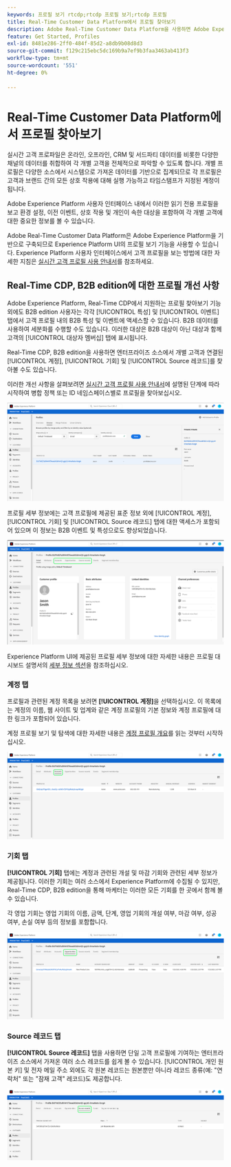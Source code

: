 ```yaml
---
keywords: 프로필 보기 rtcdp;rtcdp 프로필 보기;rtcdp 프로필
title: Real-Time Customer Data Platform에서 프로필 찾아보기
description: Adobe Real-Time Customer Data Platform을 사용하면 Adobe Experience Platform 사용자 인터페이스를 사용하여 실시간 고객 프로필 데이터를 검색할 수 있습니다.
feature: Get Started, Profiles
exl-id: 8481e286-2ff0-484f-85d2-a8db9b08d8d3
source-git-commit: f129c215ebc5dc169b9a7ef9b3faa3463ab413f3
workflow-type: tm+mt
source-wordcount: '551'
ht-degree: 0%

---
```



# Real-Time Customer Data Platform에서 프로필 찾아보기

실시간 고객 프로파일은 온라인, 오프라인, CRM 및 서드파티 데이터를 비롯한 다양한 채널의 데이터를 취합하여 각 개별 고객을 전체적으로 파악할 수 있도록 합니다. 개별 프로필은 다양한 소스에서 시스템으로 가져온 데이터를 기반으로 집계되므로 각 프로필은 고객과 브랜드 간의 모든 상호 작용에 대해 실행 가능하고 타임스탬프가 지정된 계정이 됩니다.

Adobe Experience Platform 사용자 인터페이스 내에서 이러한 읽기 전용 프로필을 보고 환경 설정, 이전 이벤트, 상호 작용 및 개인이 속한 대상을 포함하여 각 개별 고객에 대한 중요한 정보를 볼 수 있습니다.

Adobe Real-Time Customer Data Platform은 Adobe Experience Platform을 기반으로 구축되므로 Experience Platform UI의 프로필 보기 기능을 사용할 수 있습니다. Experience Platform 사용자 인터페이스에서 고객 프로필을 보는 방법에 대한 자세한 지침은 [실시간 고객 프로필 사용 안내서](../../profile/ui/user-guide.md)를 참조하세요.

## Real-Time CDP, B2B edition에 대한 프로필 개선 사항

Adobe Experience Platform, Real-Time CDP에서 지원하는 프로필 찾아보기 기능 외에도 B2B edition 사용자는 각각 [!UICONTROL 특성] 및 [!UICONTROL 이벤트] 탭에서 고객 프로필 내의 B2B 특성 및 이벤트에 액세스할 수 있습니다. B2B 데이터를 사용하여 세분화를 수행할 수도 있습니다. 이러한 대상은 B2B 대상이 아닌 대상과 함께 고객의 [!UICONTROL 대상자 멤버십] 탭에 표시됩니다.

Real-Time CDP, B2B edition을 사용하면 엔터프라이즈 소스에서 개별 고객과 연결된 [!UICONTROL 계정], [!UICONTROL 기회] 및 [!UICONTROL Source 레코드]를 찾아볼 수도 있습니다.

이러한 개선 사항을 살펴보려면 [실시간 고객 프로필 사용 안내서](../../profile/ui/user-guide.md)에 설명된 단계에 따라 시작하여 병합 정책 또는 ID 네임스페이스별로 프로필을 찾아보십시오.

![](images/b2b-browse-profile.png)

프로필 세부 정보에는 고객 프로필에 제공된 표준 정보 외에 [!UICONTROL 계정], [!UICONTROL 기회] 및 [!UICONTROL Source 레코드] 탭에 대한 액세스가 포함되어 있으며 이 정보는 B2B 이벤트 및 특성으로도 향상되었습니다.

![](images/b2b-profile-detail.png)

Experience Platform UI에 제공된 프로필 세부 정보에 대한 자세한 내용은 프로필 대시보드 설명서의 [세부 정보 섹션](../../dashboards/guides/profiles.md#browse-profiles)을 참조하십시오.

### 계정 탭

프로필과 관련된 계정 목록을 보려면 **[!UICONTROL 계정]**&#x200B;을 선택하십시오. 이 목록에는 계정의 이름, 웹 사이트 및 업계와 같은 계정 프로필의 기본 정보와 계정 프로필에 대한 링크가 포함되어 있습니다.

계정 프로필 보기 및 탐색에 대한 자세한 내용은 [계정 프로필 개요](../accounts/account-profile-overview.md)를 읽는 것부터 시작하십시오.

![](images/b2b-profile-accounts.png)

### 기회 탭

**[!UICONTROL 기회]** 탭에는 계정과 관련된 개설 및 마감 기회와 관련된 세부 정보가 제공됩니다. 이러한 기회는 여러 소스에서 Experience Platform에 수집될 수 있지만, Real-Time CDP, B2B edition을 통해 마케터는 이러한 모든 기회를 한 곳에서 함께 볼 수 있습니다.

각 영업 기회는 영업 기회의 이름, 금액, 단계, 영업 기회의 개설 여부, 마감 여부, 성공 여부, 손실 여부 등의 정보를 포함합니다.

![](images/b2b-profile-opportunities.png)

### Source 레코드 탭

**[!UICONTROL Source 레코드]** 탭을 사용하면 단일 고객 프로필에 기여하는 엔터프라이즈 소스에서 가져온 여러 소스 레코드를 쉽게 볼 수 있습니다. [!UICONTROL 개인 원본 키] 및 전자 메일 주소 외에도 각 원본 레코드는 원본뿐만 아니라 레코드 종류(예: &quot;연락처&quot; 또는 &quot;잠재 고객&quot; 레코드)도 제공합니다.

![](images/b2b-profile-source-records.png)
